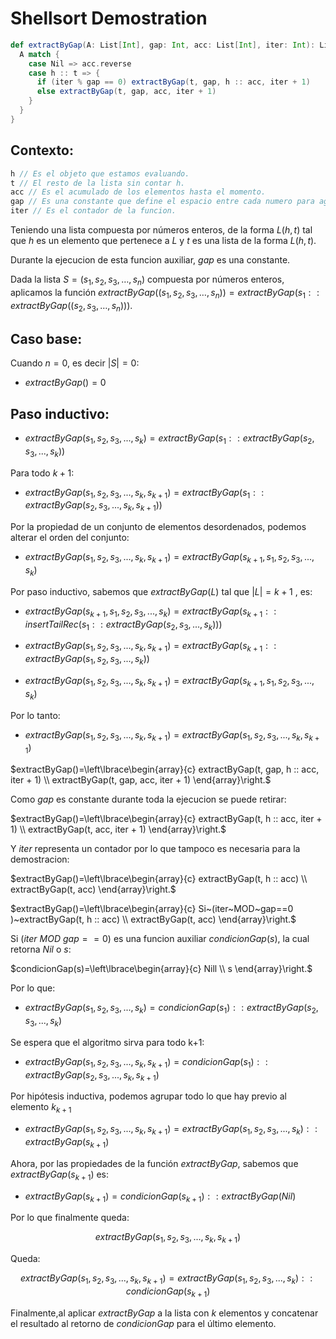 # Shellsort Demostration


```Scala
def extractByGap(A: List[Int], gap: Int, acc: List[Int], iter: Int): List[Int] = {
  A match {
    case Nil => acc.reverse
    case h :: t => {
      if (iter % gap == 0) extractByGap(t, gap, h :: acc, iter + 1)
      else extractByGap(t, gap, acc, iter + 1)
    }
  }
}
```
## Contexto:

```Scala
h // Es el objeto que estamos evaluando.
t // El resto de la lista sin contar h.
acc // Es el acumulado de los elementos hasta el momento.
gap // Es una constante que define el espacio entre cada numero para agregarlo al acumulado.
iter // Es el contador de la funcion.
```
Teniendo una lista compuesta por números enteros, de la forma $L(h,t)$ tal que $h$ es un elemento que pertenece a $L$ y $t$ es una lista de la forma $L(h,t)$.

Durante la ejecucion de esta funcion auxiliar, $gap$ es una constante.


Dada la lista $S = (s_1, s_2, s_3, … , s_n)$ compuesta por números enteros, aplicamos la función $extractByGap((s_1,s_2,s_3, … ,s_n)) =extractByGap(s_1:: extractByGap((s_2,s_3, … ,s_n)))$.

## Caso base:

Cuando $n=0$, es decir $|S|=0$:

* $extractByGap({}) = 0$

## Paso inductivo:

* $extractByGap(s_1,s_2,s_3,...,s_k) = extractByGap(s_1 :: extractByGap(s_2,s_3,...,s_k))$

Para todo $k+1$:

* $extractByGap(s_1,s_2,s_3,...,s_k,s_{k+1}) = extractByGap(s_1 :: extractByGap(s_2,s_3,...,s_k,s_{k+1}))$


Por la propiedad de un conjunto de elementos desordenados, podemos alterar el orden del conjunto:

* $extractByGap(s_1,s_2,s_3,...,s_k,s_{k+1}) =extractByGap(s_{k+1},s_1,s_2,s_3,...,s_k)$

Por paso inductivo, sabemos que $extractByGap(L)$ tal que $|L| = k+1$ , es:

* $extractByGap(s_{k+1},s_1,s_2,s_3,...,s_k) =extractByGap(s_{k+1} :: insertTailRec(s_1 :: extractByGap(s_2,s_3,...,s_k)))$

* $extractByGap(s_1,s_2,s_3,...,s_k,s_{k+1}) = extractByGap(s_{k+1}::extractByGap(s_1,s_2,s_3,...,s_k))$

* $extractByGap(s_1,s_2,s_3,...,s_k,s_{k+1}) =extractByGap(s_{k+1},s_1,s_2,s_3,...,s_k)$

Por lo tanto: 

* $extractByGap(s_1,s_2,s_3,...,s_k,s_{k+1}) =extractByGap(s_1,s_2,s_3,...,s_k,s_{k+1})$

$extractByGap()=\left\lbrace\begin{array}{c} extractByGap(t, gap, h :: acc, iter + 1) \\ extractByGap(t, gap, acc, iter + 1) \end{array}\right.$

Como $gap$ es constante durante toda la ejecucion se puede retirar:

$extractByGap()=\left\lbrace\begin{array}{c} extractByGap(t, h :: acc, iter + 1) \\ extractByGap(t, acc, iter + 1) \end{array}\right.$

Y $iter$ representa un contador por lo que tampoco es necesaria para la demostracion:

$extractByGap()=\left\lbrace\begin{array}{c} extractByGap(t, h :: acc) \\ extractByGap(t, acc) \end{array}\right.$

$extractByGap()=\left\lbrace\begin{array}{c} Si~(iter~MOD~gap==0 )~extractByGap(t, h :: acc) \\ extractByGap(t, acc) \end{array}\right.$

Si $(iter~MOD~gap==0 )$ es una funcion auxiliar $condicionGap(s)$, la cual retorna $Nil$ o $s$:

$condicionGap(s)=\left\lbrace\begin{array}{c} Nill \\ s \end{array}\right.$

Por lo que:

* $extractByGap(s_1,s_2,s_3,...,s_k) = condicionGap(s_1)::extractByGap(s_2,s_3,...,s_k)$

Se espera que el algoritmo sirva para todo k+1:

* $extractByGap(s_1,s_2,s_3,...,s_k,s_{k+1}) = condicionGap(s_1)::extractByGap(s_2,s_3,...,s_k,s_{k+1})$

Por hipótesis inductiva, podemos agrupar todo lo que hay previo al elemento $k_{k+1}$

* $extractByGap(s_1,s_2,s_3,...,s_k,s_{k+1}) = extractByGap(s_1,s_2,s_3,...,s_k)::extractByGap(s_{k+1})$

Ahora, por las propiedades de la función $extractByGap$, sabemos que $extractByGap(s_{k+1})$ es:

* $extractByGap(s_{k+1}) = condicionGap(s_{k+1})::extractByGap(Nil)$

Por lo que finalmente queda:

$$extractByGap(s_1,s_2,s_3,...,s_k,s_{k+1})$$ 

Queda:

$$extractByGap(s_1,s_2,s_3,...,s_k,s_{k+1}) = extractByGap(s_1,s_2,s_3,...,s_k)::condicionGap(s_{k+1})$$

Finalmente,al aplicar $extractByGap$ a la lista con $k$ elementos y concatenar el resultado al retorno de $condicionGap$ para el último elemento.  
